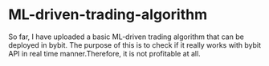 # ML-driven-trading-algorithm

So far, I have uploaded a basic ML-driven trading algorithm that can be deployed in bybit. The purpose of this is to check if it really works with bybit API in real time manner.Therefore, it is not profitable at all. 
